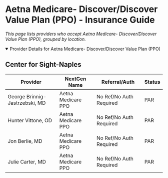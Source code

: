 # Aetna Medicare- Discover/Discover Value Plan (PPO) - Insurance Guide

*This page lists providers who accept Aetna Medicare- Discover/Discover Value Plan (PPO), grouped by location.*

<details open><summary>Provider Details for Aetna Medicare- Discover/Discover Value Plan (PPO)</summary>

## Center for Sight-Naples

| Provider | NextGen Name | Referral/Auth | Status |
|----------|-------------|--------------|--------|
| George Brinnig-Jastrzebski, MD | Aetna Medicare PPO | No Ref/No Auth Required | PAR |
| Hunter Vittone, OD | Aetna Medicare PPO | No Ref/No Auth Required | PAR |
| Jon Berlie, MD | Aetna Medicare PPO | No Ref/No Auth Required | PAR |
| Julie Carter, MD | Aetna Medicare PPO | No Ref/No Auth Required | PAR |

</details>


